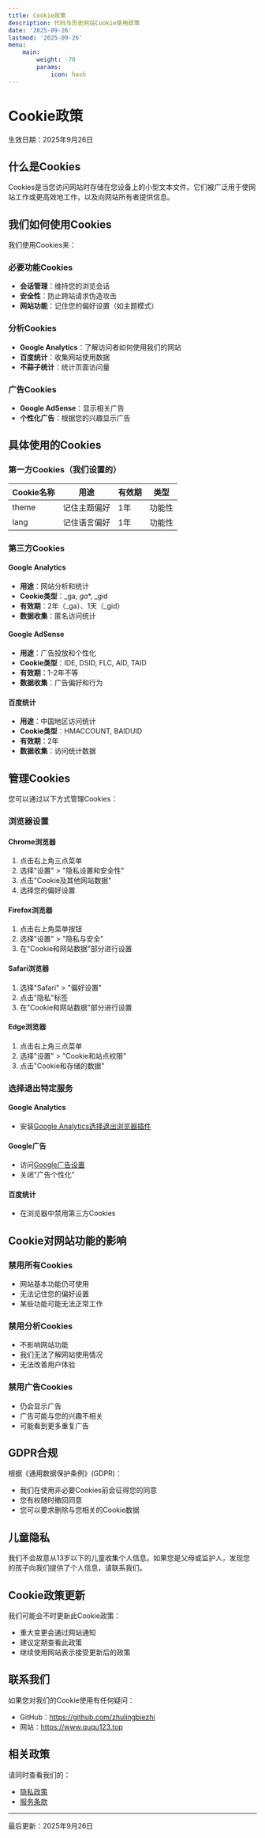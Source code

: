 ```yaml
---
title: Cookie政策
description: 代码与历史网站Cookie使用政策
date: '2025-09-26'
lastmod: '2025-09-26'
menu:
    main: 
        weight: -70
        params:
            icon: hash
---
```


# Cookie政策

生效日期：2025年9月26日

## 什么是Cookies

Cookies是当您访问网站时存储在您设备上的小型文本文件。它们被广泛用于使网站工作或更高效地工作，以及向网站所有者提供信息。

## 我们如何使用Cookies

我们使用Cookies来：

### 必要功能Cookies
- **会话管理**：维持您的浏览会话
- **安全性**：防止跨站请求伪造攻击
- **网站功能**：记住您的偏好设置（如主题模式）

### 分析Cookies
- **Google Analytics**：了解访问者如何使用我们的网站
- **百度统计**：收集网站使用数据
- **不蒜子统计**：统计页面访问量

### 广告Cookies
- **Google AdSense**：显示相关广告
- **个性化广告**：根据您的兴趣显示广告

## 具体使用的Cookies

### 第一方Cookies（我们设置的）

| Cookie名称 | 用途 | 有效期 | 类型 |
|-----------|------|--------|------|
| theme | 记住主题偏好 | 1年 | 功能性 |
| lang | 记住语言偏好 | 1年 | 功能性 |

### 第三方Cookies

#### Google Analytics
- **用途**：网站分析和统计
- **Cookie类型**：_ga, _ga_*, _gid
- **有效期**：2年（_ga）、1天（_gid）
- **数据收集**：匿名访问统计

#### Google AdSense
- **用途**：广告投放和个性化
- **Cookie类型**：IDE, DSID, FLC, AID, TAID
- **有效期**：1-2年不等
- **数据收集**：广告偏好和行为

#### 百度统计
- **用途**：中国地区访问统计
- **Cookie类型**：HMACCOUNT, BAIDUID
- **有效期**：2年
- **数据收集**：访问统计数据

## 管理Cookies

您可以通过以下方式管理Cookies：

### 浏览器设置

#### Chrome浏览器
1. 点击右上角三点菜单
2. 选择"设置" > "隐私设置和安全性"
3. 点击"Cookie及其他网站数据"
4. 选择您的偏好设置

#### Firefox浏览器
1. 点击右上角菜单按钮
2. 选择"设置" > "隐私与安全"
3. 在"Cookie和网站数据"部分进行设置

#### Safari浏览器
1. 选择"Safari" > "偏好设置"
2. 点击"隐私"标签
3. 在"Cookie和网站数据"部分进行设置

#### Edge浏览器
1. 点击右上角三点菜单
2. 选择"设置" > "Cookie和站点权限"
3. 点击"Cookie和存储的数据"

### 选择退出特定服务

#### Google Analytics
- 安装[Google Analytics选择退出浏览器插件](https://tools.google.com/dlpage/gaoptout)

#### Google广告
- 访问[Google广告设置](https://adssettings.google.com/)
- 关闭"广告个性化"

#### 百度统计
- 在浏览器中禁用第三方Cookies

## Cookie对网站功能的影响

### 禁用所有Cookies
- 网站基本功能仍可使用
- 无法记住您的偏好设置
- 某些功能可能无法正常工作

### 禁用分析Cookies
- 不影响网站功能
- 我们无法了解网站使用情况
- 无法改善用户体验

### 禁用广告Cookies
- 仍会显示广告
- 广告可能与您的兴趣不相关
- 可能看到更多重复广告

## GDPR合规

根据《通用数据保护条例》(GDPR)：
- 我们在使用非必要Cookies前会征得您的同意
- 您有权随时撤回同意
- 您可以要求删除与您相关的Cookie数据

## 儿童隐私

我们不会故意从13岁以下的儿童收集个人信息。如果您是父母或监护人，发现您的孩子向我们提供了个人信息，请联系我们。

## Cookie政策更新

我们可能会不时更新此Cookie政策：
- 重大变更会通过网站通知
- 建议定期查看此政策
- 继续使用网站表示接受更新后的政策

## 联系我们

如果您对我们的Cookie使用有任何疑问：
- GitHub：https://github.com/zhulingbiezhi
- 网站：https://www.ququ123.top

## 相关政策

请同时查看我们的：
- [隐私政策](/privacy/)
- [服务条款](/terms/)

---

最后更新：2025年9月26日
